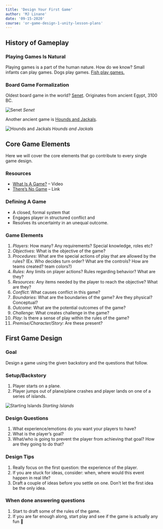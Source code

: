 ```yaml
---
title: 'Design Your First Game'
author: 'MJ Linane'
date: '09-15-2020'
course: 'or-game-design-1-unity-lesson-plans'
---
```


## History of Gameplay

### Playing Games Is Natural

Playing games is a part of the human nature. How do we know? Small infants can play games. Dogs play games. [Fish play games.](http://techtimes.com/articles/18344/20141021/fish-play-for-fun-study.htm)

### Board Game Formalization

Oldest board game in the world? [Senet](https://www.wikihow.com/Play-Senet). Originates from ancient Egypt, 3100 BC.

![Senet](https://www.wikihow.com/images/thumb/7/78/Play-Senet-Step-1-Version-2.jpg/aid317930-v4-728px-Play-Senet-Step-1-Version-2.jpg.webp)
*Senet*

Another ancient game is [Hounds and Jackals](https://www.abc.net.au/news/2018-12-14/4000-year-old-board-game-bronze-age-hounds-and-jackals/10622674).

![Hounds and Jackals](https://www.abc.net.au/news/image/10622814-3x2-700x467.jpg)
*Hounds and Jackals*

## Core Game Elements

Here we will cover the core elements that go contribute to every single game design.

### Resources

- [What Is A Game?](https://www.youtube.com/watch?v=blj91KLOvZQ) – Video
- [There’s No Game](https://www.construct.net/en/free-online-games/game-174/play) – Link

### Defining A Game

- A closed, formal system that
- Engages player in structured conflict and
- Resolves its uncertainty in an unequal outcome.

### Game Elements

1. *Players*: How many? Any requirements? Special knowledge, roles etc?
2. *Objectives*: What is the objective of the game?
3. *Procedures*: What are the special actions of play that are allowed by the rules? (Ex. Who decides turn order? What are the controls? How are teams created? team colors?)
4. *Rules*: Any limits on player actions? Rules regarding behavior? What are they?
5. *Resources:* Any items needed by the player to reach the objective? What are they?
6. *Conflict*: What causes conflict in this game?
7. *Boundaries*: What are the boundaries of the game? Are they physical? Conceptual?
8. *Outcome*: What are the potential outcomes of the game?
9. *Challenge*: What creates challenge in the game?
10. *Play*: Is there a sense of play within the rules of the game?
11. *Premise/Character/Story:* Are these present?


## First Game Design

### Goal

Design a game using the given backstory and the questions that follow.

### Setup/Backstory

1. Player starts on a plane.
2. Player jumps out of plane/plane crashes and player lands on one of a series of islands.

![Starting Islands](https://lh4.googleusercontent.com/rUT2IvvoGchUKgQcYrc7eLHSBxYveCz9LPq6U_LtUyOurThTSA9cy3Preuz0ELq1Mmvm6ZKfARWGrlptniEJV3jbt3tIREyq9k1pm38UbADzLPXsP9xkiECzibz39yAGh5R0g9q0)
*Starting Islands*

### Design Questions

1. What experience/emotions do you want your players to have?
2. What is the player’s goal?
3. What/who is going to prevent the player from achieving that goal? How are they going to do that?

### Design Tips

1. Really focus on the first question: the experience of the player.
2. If you are stuck for ideas, consider: when, where would this event happen in real life?
3. Draft a couple of ideas before you settle on one. Don’t let the first idea be the only idea.

### When done answering questions

1. Start to draft some of the rules of the game.
2. If you are far enough along, start play and see if the game is actually any fun 🙂

